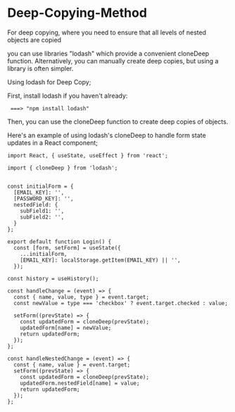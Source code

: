 # Deep-Copying-Method
For deep copying, where you need to ensure that all levels of nested objects are copied

you can use libraries "lodash" which provide a convenient cloneDeep function. Alternatively, you can manually create deep copies, but using a library is often simpler.

Using lodash for Deep Copy;

  First, install lodash if you haven't already:
  
     ===> "npm install lodash"
     
  Then, you can use the cloneDeep function to create deep copies of objects.


Here's an example of using lodash's cloneDeep to handle form state updates in a React component;

  
    import React, { useState, useEffect } from 'react';
    
    import { cloneDeep } from 'lodash';
    
    
    const initialForm = {
      [EMAIL_KEY]: '',
      [PASSWORD_KEY]: '',
      nestedField: {
        subField1: '',
        subField2: '',
      }
    };
    
    export default function Login() {
      const [form, setForm] = useState({
        ...initialForm,
        [EMAIL_KEY]: localStorage.getItem(EMAIL_KEY) || '',
      });
  
    const history = useHistory();
  
    const handleChange = (event) => {
      const { name, value, type } = event.target;
      const newValue = type === 'checkbox' ? event.target.checked : value;
  
      setForm((prevState) => {
        const updatedForm = cloneDeep(prevState);
        updatedForm[name] = newValue;
        return updatedForm;
      });
    };
  
    const handleNestedChange = (event) => {
      const { name, value } = event.target;
      setForm((prevState) => {
        const updatedForm = cloneDeep(prevState);
        updatedForm.nestedField[name] = value;
        return updatedForm;
      });
    };
  
   
